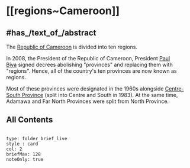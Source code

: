 # [[regions~Cameroon]] 

## #has_/text_of_/abstract 

The [Republic of Cameroon](https://en.wikipedia.org/wiki/Cameroon "Cameroon") is divided into ten regions.

In 2008, the President of the Republic of Cameroon, President [Paul Biya](https://en.wikipedia.org/wiki/Paul_Biya "Paul Biya") signed decrees abolishing "provinces" and replacing them with "regions". Hence, all of the country's ten provinces are now known as regions.

Most of these provinces were designated in the 1960s alongside [Centre-South Province](https://en.wikipedia.org/w/index.php?title=Centre-South_Province&action=edit&redlink=1 "Centre-South Province (page does not exist)") (split into Centre and South in 1983). At the same time, Adamawa and Far North Provinces were split from North Province.

## All Contents

```folderv
```

```ccard
type: folder_brief_live
style : card
col: 2
briefMax: 128
noteOnly: true
```
